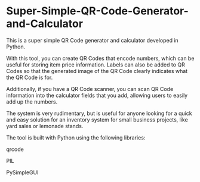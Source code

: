 # Super-Simple-QR-Code-Generator-and-Calculator

This is a super simple QR Code generator and calculator developed in Python.

With this tool, you can create QR Codes that encode numbers, which can be useful for storing item price information. Labels can also be added to QR Codes so that the generated image of the QR Code clearly indicates what the QR Code is for.

Additionally, if you have a QR Code scanner, you can scan QR Code information into the calculator fields that you add, allowing users to easily add up the numbers.

The system is very rudimentary, but is useful for anyone looking for a quick and easy solution for an inventory system for small business projects, like yard sales or lemonade stands.

The tool is built with Python using the following libraries:

qrcode

PIL

PySimpleGUI